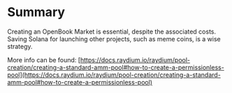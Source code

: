 # Summary

Creating an OpenBook Market is essential, despite the associated costs. Saving Solana for launching other projects, such as meme coins, is a wise strategy.

&#x20;

More info can be found: [https://docs.raydium.io/raydium/pool-creation/creating-a-standard-amm-pool#how-to-create-a-permissionless-pool](https://docs.raydium.io/raydium/pool-creation/creating-a-standard-amm-pool#how-to-create-a-permissionless-pool)
